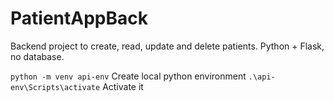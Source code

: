 # PatientAppBack

Backend project to create, read, update and delete patients. Python + Flask, no database.

`python -m venv api-env` Create local python environment
`.\api-env\Scripts\activate` Activate it